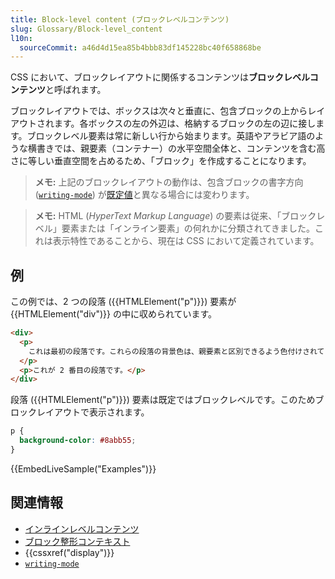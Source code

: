 ```yaml
---
title: Block-level content (ブロックレベルコンテンツ)
slug: Glossary/Block-level_content
l10n:
  sourceCommit: a46d4d15ea85b4bbb83df145228bc40f658868be
---
```


CSS において、ブロックレイアウトに関係するコンテンツは**ブロックレベルコンテンツ**と呼ばれます。

ブロックレイアウトでは、ボックスは次々と垂直に、包含ブロックの上からレイアウトされます。各ボックスの左の外辺は、格納するブロックの左の辺に接します。ブロックレベル要素は常に新しい行から始まります。英語やアラビア語のような横書きでは、親要素（コンテナー）の水平空間全体と、コンテンツを含む高さに等しい垂直空間を占めるため、「ブロック」を作成することになります。

> **メモ:** 上記のブロックレイアウトの動作は、包含ブロックの書字方向 ([`writing-mode`](/ja/docs/Web/CSS/writing-mode)) が[既定値](/ja/docs/Web/CSS/writing-mode#formal_definition)と異なる場合には変わります。

> **メモ:** HTML (_HyperText Markup Language_) の要素は従来、「ブロックレベル」要素または「インライン要素」の何れかに分類されてきました。これは表示特性であることから、現在は CSS において定義されています。

## 例

この例では、2 つの段落 ({{HTMLElement("p")}}) 要素が {{HTMLElement("div")}} の中に収められています。

```html
<div>
  <p>
    これは最初の段落です。これらの段落の背景色は、親要素と区別できるよう色付けされています。
  </p>
  <p>これが 2 番目の段落です。</p>
</div>
```

段落 ({{HTMLElement("p")}}) 要素は既定ではブロックレベルです。このためブロックレイアウトで表示されます。

```css hidden
p {
  background-color: #8abb55;
}
```

{{EmbedLiveSample("Examples")}}

## 関連情報

- [インラインレベルコンテンツ](/ja/docs/Glossary/Inline-level_content)
- [ブロック整形コンテキスト](/ja/docs/Web/Guide/CSS/Block_formatting_context)
- {{cssxref("display")}}
- [`writing-mode`](/ja/docs/Web/CSS/writing-mode)
